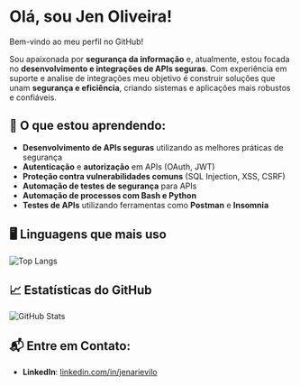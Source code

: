 # Olá, sou Jen Oliveira! 

Bem-vindo ao meu perfil no GitHub!

Sou apaixonada por **segurança da informação** e, atualmente, estou focada no **desenvolvimento e integrações de APIs seguras**. Com experiência em suporte e analise de integrações meu objetivo é construir soluções que unam **segurança e eficiência**, criando sistemas e aplicações mais robustos e confiáveis.


## 🚀 O que estou aprendendo:
- **Desenvolvimento de APIs seguras** utilizando as melhores práticas de segurança
- **Autenticação** e **autorização** em APIs (OAuth, JWT)
- **Proteção contra vulnerabilidades comuns** (SQL Injection, XSS, CSRF)
- **Automação de testes de segurança** para APIs
- **Automação de processos com Bash e Python**
- **Testes de APIs** utilizando ferramentas como **Postman** e **Insomnia**


## 🖥️ Linguagens que mais uso

![Top Langs](https://github-readme-stats.vercel.app/api/top-langs/?username=yenarievilo&langs_count=10&layout=compact)

## 📈 Estatísticas do GitHub

![GitHub Stats](https://github-readme-stats.vercel.app/api?username=yenarievilo&show_icons=true&hide_title=true&count_private=true&hide_border=true&theme=radical)

## 📬 Entre em Contato:
- **LinkedIn**: [linkedin.com/in/jenarievilo](https://linkedin.com/in/jenarievilo)

